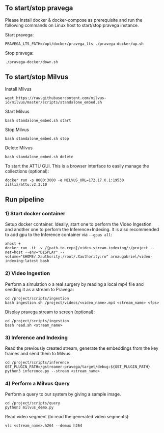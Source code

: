 ## To start/stop pravega

Please install docker & docker-compose as prerequisite and run the following commands on Linux host to start/stop pravega instance.

Start pravega:
```
PRAVEGA_LTS_PATH=/opt/docker/pravega_lts ./pravega-docker/up.sh
```

Stop pravega:
```
./pravega-docker/down.sh
```

## To start/stop Milvus

Install Milvus
```
wget https://raw.githubusercontent.com/milvus-io/milvus/master/scripts/standalone_embed.sh
```

Start Milvus
```
bash standalone_embed.sh start
```

Stop Milvus
```
bash standalone_embed.sh stop
```

Delete Milvus
```
bash standalone_embed.sh delete
```

To start the ATTU GUI. This is a browser interface to easily manage the collections (optional):
```
docker run -p 8000:3000 -e MILVUS_URL=172.17.0.1:19530 zilliz/attu:v2.3.10
```

## Run pipeline
### 1) Start docker container
Setup docker container. Ideally, start one to perform the Video Ingestion and another one to perform the Inference+Indexing. It is also recommended to add gpu to the Inference container via ```--gpus all```:
```
xhost +
docker run -it -v /{path-to-repo}/video-stream-indexing/:/project --net=host --env="DISPLAY" --volume="$HOME/.Xauthority:/root/.Xauthority:rw" arnaugabriel/video-indexing:latest bash
```

### 2) Video Ingestion
Perform a simulation o a real surgery by reading a local mp4 file and sending it as a stream to Pravega:
```
cd /project/scripts/ingestion
bash ingestion.sh /project/videos/<video_name>.mp4 <stream_name> <fps>
```

Display pravega stream to screen (optional):
```
cd /project/scripts/ingestion
bash read.sh <stream_name>
```

### 3) Inference and Indexing
Read the previously created stream, generate the embeddings from the key frames and send them to Milvus.

```
cd /project/scripts/inference
GST_PLUGIN_PATH=/gstreamer-pravega/target/debug:${GST_PLUGIN_PATH} python3 inference.py --stream <stream_name>
```

### 4) Perform a Milvus Query

Perform a query to our system by giving a sample image. 
```
cd /project/scripts/query
python3 milvus_demo.py
```

Read video segment (to read the generated video segments):
```
vlc <stream_name>.h264 --demux h264
```